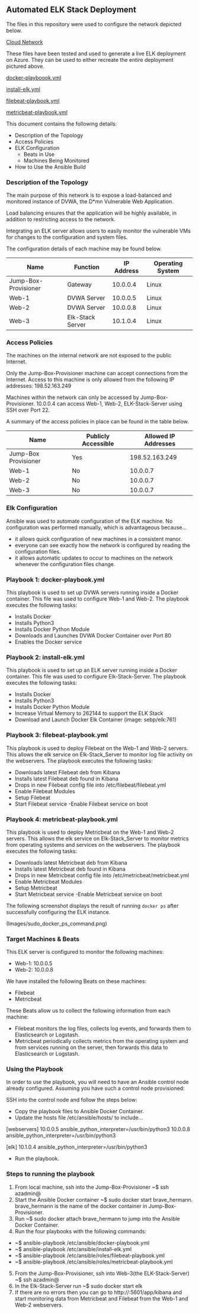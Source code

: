 ## Automated ELK Stack Deployment

The files in this repository were used to configure the network depicted below.

[Cloud Network](Images/Cloud%20Network.png)

These files have been tested and used to generate a live ELK deployment on Azure. They can be used to either recreate the entire deployment pictured above.

  [docker-playboook.yml](Ansible/docker-playbook.yml)
  
  [install-elk.yml](Ansible/install-elk.yml)
  
  [filebeat-playbook.yml](Ansible/filebeat-playbook.yml)
  
  [metricbeat-playbook.yml](Ansible/metricbeat-playbook.yml)

This document contains the following details:
- Description of the Topology
- Access Policies
- ELK Configuration
  - Beats in Use
  - Machines Being Monitored
- How to Use the Ansible Build


### Description of the Topology

The main purpose of this network is to expose a load-balanced and monitored instance of DVWA, the D*mn Vulnerable Web Application.

Load balancing ensures that the application will be highly available, in addition to restricting access to the network.

Integrating an ELK server allows users to easily monitor the vulnerable VMs for changes to the configuration and system files.

The configuration details of each machine may be found below.

| Name                 | Function         | IP Address | Operating System |
|----------------------|------------------|------------|------------------|
| Jump-Box-Provisioner | Gateway          | 10.0.0.4   | Linux            |
| Web-1                | DVWA Server      | 10.0.0.5   | Linux            |
| Web-2                | DVWA Server      | 10.0.0.8   | Linux            |
| Web-3                | Elk-Stack Server | 10.1.0.4   | Linux            |

### Access Policies

The machines on the internal network are not exposed to the public Internet. 

Only the Jump-Box-Provisioner machine can accept connections from the Internet. Access to this machine is only allowed from the following IP addresses:
198.52.163.249

Machines within the network can only be accessed by Jump-Box-Provisioner.
10.0.0.4 can access Web-1, Web-2, ELK-Stack-Server using SSH over Port 22.

A summary of the access policies in place can be found in the table below.

| Name                 | Publicly Accessible | Allowed IP Addresses |
|----------------------|---------------------|----------------------|
| Jump-Box Provisioner | Yes                 | 198.52.163.249       |
| Web-1                | No                  | 10.0.0.7             |
| Web-2                | No                  | 10.0.0.7             |
| Web-3                | No                  | 10.0.0.7             |

### Elk Configuration

Ansible was used to automate configuration of the ELK machine. No configuration was performed manually, which is advantageous because...

- it allows quick configuration of new machines in a consistent manor.
- everyone can see exactly how the network is configured by reading the configuration files.
- it allows automatic updates to occur to machines on the network whenever the configuration files change.

### Playbook 1: docker-playbook.yml
This playbook is used to set up DVWA servers running inside a Docker container. This file was used to configure Web-1 and Web-2. The playbook executes the following tasks:

- Installs Docker
- Installs Python3
- Installs Docker Python Module
- Downloads and Launches DVWA Docker Container over Port 80
- Enables the Docker service

### Playbook 2: install-elk.yml
This playbook is used to set up an ELK server running inside a Docker container. This file was used to configure Elk-Stack-Server. The playbook executes the following tasks:

- Installs Docker
- Installs Python3
- Installs Docker Python Module
- Increase Virtual Memory to 262144 to support the ELK Stack
- Download and Launch Docker Elk Container (image: sebp/elk:761)

### Playbook 3: filebeat-playbook.yml
This playbook is used to deploy Filebeat on the Web-1 and Web-2 servers. This allows the elk service on Elk-Stack_Server to monitor log file activity on the webservers. The playbook executes the following tasks:

- Downloads latest Filebeat deb from Kibana
- Installs latest Filebeat deb found in Kibana
- Drops in new Filebeat config file into /etc/filebeat/filebeat.yml
- Enable Filebeat Modules
- Setup Filebeat
- Start Filebeat service -Enable Filebeat service on boot

### Playbook 4: metricbeat-playbook.yml
This playbook is used to deploy Metricbeat on the Web-1 and Web-2 servers. This allows the elk service on Elk-Stack_Server to monitor metrics from operating systems and services on the webservers. The playbook executes the following tasks:

- Downloads latest Metricbeat deb from Kibana
- Installs latest Metricbeat deb found in Kibana
- Drops in new Metricbeat config file into /etc/metricbeat/metricbeat.yml
- Enable Metricbeat Modules
- Setup Metricbeat
- Start Metricbeat service -Enable Metricbeat service on boot

The following screenshot displays the result of running `docker ps` after successfully configuring the ELK instance.

(Images/sudo_docker_ps_command.png)

### Target Machines & Beats
This ELK server is configured to monitor the following machines:
- Web-1: 10.0.0.5
- Web-2: 10.0.0.8

We have installed the following Beats on these machines:
- Filebeat
- Metricbeat

These Beats allow us to collect the following information from each machine:
- Filebeat monitors the log files, collects log events, and forwards them to Elasticsearch or Logstash.
- Metricbeat periodically collects metrics from the operating system and from services running on the server, then forwards this data to Elasticsearch or Logstash.

### Using the Playbook
In order to use the playbook, you will need to have an Ansible control node already configured. Assuming you have such a control node provisioned: 

SSH into the control node and follow the steps below:
- Copy the playbook files to Ansible Docker Container.
- Update the hosts file /etc/ansible/hosts/ to include...

[webservers]
10.0.0.5 ansible_python_interpreter=/usr/bin/python3
10.0.0.8 ansible_python_interpreter=/usr/bin/python3

[elk]
10.1.0.4 ansible_python_interpreter=/usr/bin/python3

- Run the playbook.

### Steps to running the playbook

1. From local machine, ssh into the Jump-Box-Provisioner ~$ ssh azadmin@<jump-box-provisioner-ip>
2. Start the Ansible Docker container ~$ sudo docker start brave_hermann. brave_hermann is the name of the docker container in Jump-Box-Provisioner.
3. Run ~$ sudo docker attach brave_hermann to jump into the Ansible Docker Container.
4. Run the four playbooks with the following commands:

- ~$ ansible-playbook /etc/ansible/docker-playbook.yml
- ~$ ansible-playbook /etc/ansible/install-elk.yml
- ~$ ansible-playbook /etc/ansible/roles/filebeat-playbook.yml
- ~$ ansible-playbook /etc/ansible/roles/metricbeat-playbook.yml

5. From the Jump-Box-Provisioner, ssh into Web-3(the ELK-Stack-Server) ~$ ssh azadmin@<dynamic-elk-public-ip>
6. In the Elk-Stack-Server run ~$ sudo docker start elk
7. If there are no errors then you can go to http://<dynamic-elk-public-ip>:5601/app/kibana and start monitoring data from Metricbeat and Filebeat from the Web-1 and Web-2 webservers.

